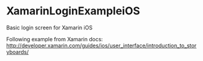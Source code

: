 # XamarinLoginExampleiOS
Basic login screen for Xamarin iOS

Following example from Xamarin docs:
http://developer.xamarin.com/guides/ios/user_interface/introduction_to_storyboards/
